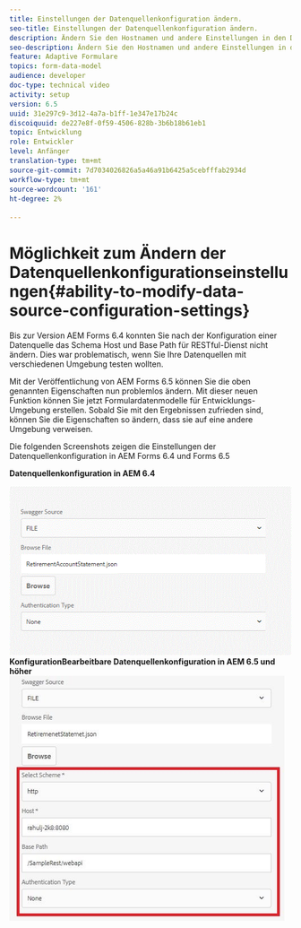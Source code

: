 ```yaml
---
title: Einstellungen der Datenquellenkonfiguration ändern.
seo-title: Einstellungen der Datenquellenkonfiguration ändern.
description: Ändern Sie den Hostnamen und andere Einstellungen in den Datenquellenkonfigurationseinstellungen.
seo-description: Ändern Sie den Hostnamen und andere Einstellungen in den Einstellungen für Datenquellenkonfigurationen.
feature: Adaptive Formulare
topics: form-data-model
audience: developer
doc-type: technical video
activity: setup
version: 6.5
uuid: 31e297c9-3d12-4a7a-b1ff-1e347e17b24c
discoiquuid: de227e8f-0f59-4506-828b-3b6b18b61eb1
topic: Entwicklung
role: Entwickler
level: Anfänger
translation-type: tm+mt
source-git-commit: 7d7034026826a5a46a91b6425a5cebfffab2934d
workflow-type: tm+mt
source-wordcount: '161'
ht-degree: 2%

---
```



# Möglichkeit zum Ändern der Datenquellenkonfigurationseinstellungen{#ability-to-modify-data-source-configuration-settings}

Bis zur Version AEM Forms 6.4 konnten Sie nach der Konfiguration einer Datenquelle das Schema Host und Base Path für RESTful-Dienst nicht ändern. Dies war problematisch, wenn Sie Ihre Datenquellen mit verschiedenen Umgebung testen wollten.

Mit der Veröffentlichung von AEM Forms 6.5 können Sie die oben genannten Eigenschaften nun problemlos ändern. Mit dieser neuen Funktion können Sie jetzt Formulardatenmodelle für Entwicklungs-Umgebung erstellen. Sobald Sie mit den Ergebnissen zufrieden sind, können Sie die Eigenschaften so ändern, dass sie auf eine andere Umgebung verweisen.

Die folgenden Screenshots zeigen die Einstellungen der Datenquellenkonfiguration in AEM Forms 6.4 und Forms 6.5

**Datenquellenkonfiguration in AEM 6.4**

![64DataSource-](assets/64release.gif)
**KonfigurationBearbeitbare Datenquellenkonfiguration in AEM 6.5 und höher**
![65DataSource-Konfiguration](assets/modifiabledatasource.jfif)

